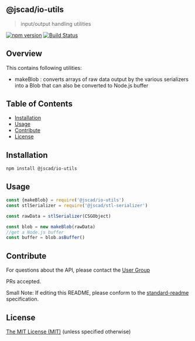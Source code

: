 ## @jscad/io-utils

> input/output handling utilities

[![npm version](https://badge.fury.io/js/%40jscad%2Fio-utils.svg)](https://badge.fury.io/js/%40jscad%2Fio-utils)
[![Build Status](https://travis-ci.org/jscad/io.svg)](https://travis-ci.org/jscad/io-utils)

## Overview

This contains following utilities:

- makeBlob : converts arrays of raw data output by the various serializers into
a Blob that can also be converted to Node.js buffer

## Table of Contents

- [Installation](#installation)
- [Usage](#usage)
- [Contribute](#contribute)
- [License](#license)


## Installation

```
npm install @jscad/io-utils
```

## Usage


```javascript
const {makeBlob} = require('@jscad/io-utils')
const stlSerializer = require('@jscad/stl-serializer')

const rawData = stlSerializer(CSGObject)

const blob = new makeBlob(rawData)
//get a Node.js buffer
const buffer = blob.asBuffer()

```


## Contribute

For questions about the API, please contact the [User Group](https://jscad.xyz/forum)

PRs accepted.

Small Note: If editing this README, please conform to the [standard-readme](https://github.com/RichardLitt/standard-readme) specification.


## License

[The MIT License (MIT)](./LICENSE)
(unless specified otherwise)
